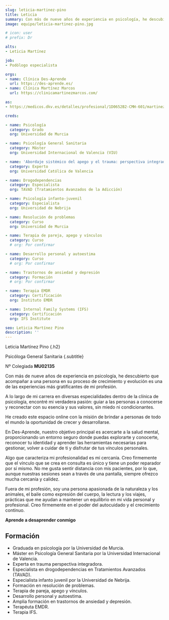 ```yaml
---
slug: leticia-martinez-pino
title: Leticia
summary: Con más de nueve años de experiencia en psicología, he descubierto que acompañar a una persona en su proceso de crecimiento y evolución es una de las experiencias más gratificantes de mi profesión.
image: equipo/leticia-martinez-pino.jpg

# icon: user
# prefix: Dr

alts:
- Leticia Martínez

job:
- Podólogo especialista

orgs:
- name: Clínica Des-Aprende
  url: https://des-aprende.es/
- name: Clínica Martínez Marcos
  url: https://clinicamartinezmarcos.com/

as:
- https://medicos.dkv.es/detalles/profesional/1D0652B2-CMH-601/martinez-pino-leticia

creds:

- name: Psicología
  category: Grado
  org: Universidad de Murcia

- name: Psicología General Sanitaria
  category: Máster
  org: Universidad Internacional de Valencia (VIU)

- name: 'Abordaje sistémico del apego y el trauma: perspectiva integradora'
  category: Experto
  org: Universidad Católica de Valencia

- name: Drogodependencias
  category: Especialista
  org: TAVAD (Tratamientos Avanzados de la Adicción)

- name: Psicología infanto-juvenil
  category: Especialista
  org: Universidad de Nebrija

- name: Resolución de problemas
  category: Curso
  org: Universidad de Murcia

- name: Terapia de pareja, apego y vínculos
  category: Curso
  # org: Por confirmar

- name: Desarrollo personal y autoestima
  category: Curso
  # org: Por confirmar

- name: Trastornos de ansiedad y depresión
  category: Formación
  # org: Por confirmar

- name: Terapia EMDR
  category: Certificación
  org: Instituto EMDR

- name: Internal Family Systems (IFS)
  category: Certificación
  org: IFS Institute

seo: Leticia Martínez Pino
description: ''
---
```

Leticia Martínez Pino
{.h2}

Psicóloga General Sanitaria
{.subtitle}

Nº Colegiada **MU02135**

Con más de nueve años de experiencia en psicología, he descubierto que acompañar a una persona en su proceso de crecimiento y evolución es una de las experiencias más gratificantes de mi profesión.

A lo largo de mi carrera en diversas especialidades dentro de la clínica de psicología, encontré mi verdadera pasión: guiar a las personas a conocerse y reconectar con su esencia y sus valores, sin miedo ni condicionantes.

He creado este espacio online con la misión de brindar a personas de todo el mundo la oportunidad de crecer y desarrollarse.

En Des-Aprende, nuestro objetivo principal es acercarte a la salud mental, proporcionando un entorno seguro donde puedas explorarte y conocerte, reconocer tu identidad y aprender las herramientas necesarias para gestionar, volver a cuidar de ti y disfrutar de tus vínculos personales.

Algo que caracteriza mi profesionalidad es mi cercanía. Creo firmemente que el vínculo que se crea en consulta es único y tiene un poder reparador por sí mismo. No me gusta sentir distancia con mis pacientes, por lo que, aunque nuestras sesiones sean a través de una pantalla, siempre ofrezco mucha cercanía y calidez.

Fuera de mi profesión, soy una persona apasionada de la naturaleza y los animales, el baile como expresión del cuerpo, la lectura y los viajes, prácticas que me ayudan a mantener un equilibrio en mi vida personal y profesional. Creo firmemente en el poder del autocuidado y el crecimiento continuo.

**Aprende a desaprender conmigo**

## Formación

- Graduada en psicología por la Universidad de Murcia.
- Máster en Psicología General Sanitaria por la Universidad Internacional de Valencia.
- Experta en trauma perspectiva integradora.
- Especialista en drogodependencias en Tratamientos Avanzados (TAVAD).
- Especialista infanto juvenil por la Universidad de Nebrija.
- Formación en resolución de problemas.
- Terapia de pareja, apego y vínculos.
- Desarrollo personal y autoestima.
- Amplia formación en trastornos de ansiedad y depresión.
- Terapéuta EMDR.
- Terapia IFS.
